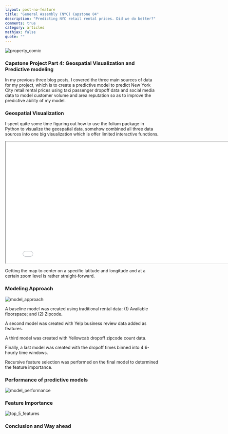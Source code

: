 ```yaml
---
layout: post-no-feature
title: "General Assembly (NYC) Capstone 04"
description: "Predicting NYC retail rental prices. Did we do better?"
comments: true
category: articles
mathjax: false
quote: ""
---
```


![property_comic]({{site-url}}/images/NYC_taxi.jpg)

### Capstone Project Part 4: Geospatial Visualization and Predictive modeling

In my previous three blog posts, I covered the three main sources of data for my project, which is to create a predictive model to predict New York City retail rental prices using taxi passenger dropoff data and  social media data to model customer volume and area reputation so as to improve the predictive ability of my model.

### Geospatial Visualization

I spent quite some time figuring out how to use the folium package in Python to visualize the geospatial data, somehow combined all three data sources into one big visualization which is offer limited interactive functions.

<iframe width="800" height="400" src="{{ site-url }}/images/map.html"></iframe>


Getting the map to center on a specific latitude and longitude and at a certain zoom level is rather straight-forward.

### Modeling Approach

![model_approach]({{site-url}}/images/capstone_model_approach.png)

A baseline model was created using traditional rental data: (1) Available floorspace; and (2) Zipcode.

A second model was created with Yelp business review data added as features.

A third model was created with Yellowcab dropoff zipcode count data.

Finally, a last model was created with the dropoff times binned into 4 6-hourly time windows.

Recursive feature selection was performed on the final model to determined the feature importance.

### Performance of predictive models

![model_performance]({{site-url}}/images/capstone_model_performance.png)

### Feature Importance

![top_5_features]({{site-url}}/images/capstone_top_5_features.png)

### Conclusion and Way ahead


